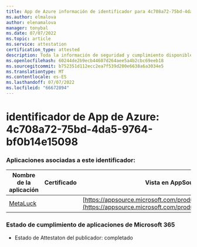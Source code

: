 ```yaml
---
title: App de Azure información de identificador para 4c708a72-75bd-4da5-9764-bf0b14e15098
ms.author: elmalova
author: elenamalova
manager: tonybal
ms.date: 07/07/2022
ms.topic: article
ms.service: attestation
certification_type: attested
description: Toda la información de seguridad y cumplimiento disponible para 4c708a72-75bd-4da5-9764-bf0b14e15098.
ms.openlocfilehash: 60244de2b9ecb44607d264aee5a4b2cbc69eeb18
ms.sourcegitcommit: b752351d112ecc2ea7f539d200e6638a6a3034e5
ms.translationtype: MT
ms.contentlocale: es-ES
ms.lasthandoff: 07/07/2022
ms.locfileid: "66672894"
---
```

# <a name="azure-app-id-4c708a72-75bd-4da5-9764-bf0b14e15098"></a>identificador de App de Azure: 4c708a72-75bd-4da5-9764-bf0b14e15098


### <a name="apps-associated-with-this-id"></a>Aplicaciones asociadas a este identificador:
| **Nombre de la aplicación** | **Certificado** | **Vista en AppSource** |
|--------------|---------------|-----------------------|
| [MetaLuck](../forward/WA200004198.md) |  | [https://appsource.microsoft.com/product/office/WA200004198](https://appsource.microsoft.com/product/office/WA200004198) |

### <a name="microsoft-365-app-compliance-status"></a>Estado de cumplimiento de aplicaciones de Microsoft 365
- Estado de Attestaton del publicador: completado
